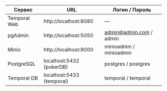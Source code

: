 | Сервис        | URL                         | Логин / Пароль               |
|---------------|------------------------------|-------------------------------|
| Temporal Web  | http://localhost:8080        | —                             |
| pgAdmin       | http://localhost:5050        | admin@admin.com / admin       |
| Minio         | http://localhost:9000        | minioadmin / minioadmin       |
| PostgreSQL    | localhost:5432 (pokerDB)     | postgres / postgres           |
| Temporal DB   | localhost:5433 (temporal)    | temporal / temporal           |
